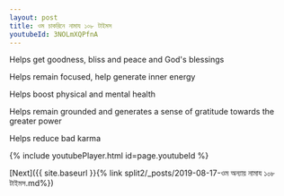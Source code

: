 ```yaml
---
layout: post
title: ওম চাকরিনে নামায ১০৮ টাইমস
youtubeId: 3NOLmXQPfnA
---
```

 
 
Helps get goodness, bliss and peace and God's blessings
 
Helps remain focused, help generate inner energy 
 
Helps boost physical and mental health 
 
Helps remain grounded and generates a sense of gratitude towards the greater power 
 
Helps reduce bad karma
 
 
 
 


{% include youtubePlayer.html id=page.youtubeId %}
 
[Next]({{ site.baseurl }}{% link  split2/_posts/2019-08-17-ওম অন্যায় নামায  ১০৮ টাইমস.md%})
 
